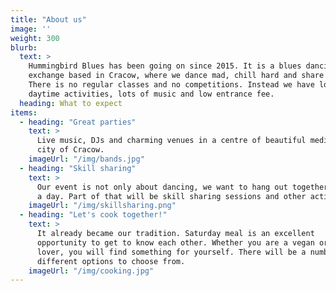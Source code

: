 ```yaml
---
title: "About us"
image: ''
weight: 300
blurb:
  text: >
    Hummingbird Blues has been going on since 2015. It is a blues dancing
    exchange based in Cracow, where we dance mad, chill hard and share crazy.
    There is no regular classes and no competitions. Instead we have lots of
    daytime activities, lots of music and low entrance fee.
  heading: What to expect
items:
  - heading: "Great parties"
    text: >
      Live music, DJs and charming venues in a centre of beautiful medieval
      city of Cracow.
    imageUrl: "/img/bands.jpg"
  - heading: "Skill sharing"
    text: >
      Our event is not only about dancing, we want to hang out together during
      a day. Part of that will be skill sharing sessions and other activities.
    imageUrl: "/img/skillsharing.png"
  - heading: "Let's cook together!"
    text: >
      It already became our tradition. Saturday meal is an excellent
      opportunity to get to know each other. Whether you are a vegan or a meat
      lover, you will find something for yourself. There will be a number of
      different options to choose from.
    imageUrl: "/img/cooking.jpg"
---
```

